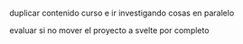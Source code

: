 duplicar contenido curso e ir investigando cosas en paralelo

evaluar si no mover el proyecto a svelte por completo